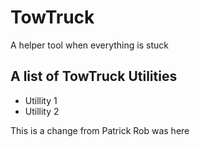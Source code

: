 # TowTruck
A helper tool when everything is stuck

## A list of TowTruck Utilities
- Utillity 1
- Utillity 2

This is a change from Patrick
Rob was here